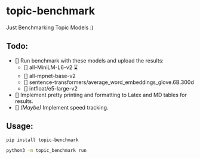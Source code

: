 # topic-benchmark
Just Benchmarking Topic Models :)

## Todo:

 - [] Run benchmark with these models and upload the results:
   - [] all-MiniLM-L6-v2 ⌛
   - [] all-mpnet-base-v2
   - [] sentence-transformers/average_word_embeddings_glove.6B.300d
   - [] intfloat/e5-large-v2
 - [] Implement pretty printing and formatting to Latex and MD tables for results.
 - [] _(Maybe)_ Implement speed tracking.

## Usage:

```bash
pip install topic-benchmark

python3 -m topic_benchmark run
```
